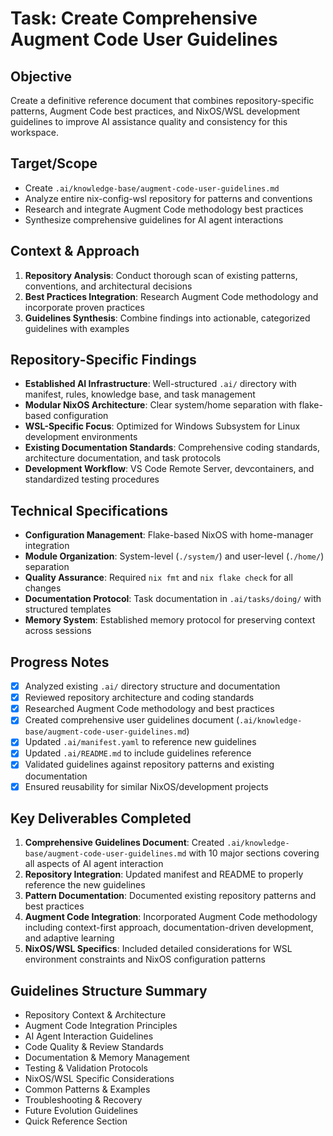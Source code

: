 # Task: Create Comprehensive Augment Code User Guidelines

## Objective
Create a definitive reference document that combines repository-specific patterns, Augment Code best practices, and NixOS/WSL development guidelines to improve AI assistance quality and consistency for this workspace.

## Target/Scope
- Create `.ai/knowledge-base/augment-code-user-guidelines.md`
- Analyze entire nix-config-wsl repository for patterns and conventions
- Research and integrate Augment Code methodology best practices
- Synthesize comprehensive guidelines for AI agent interactions

## Context & Approach
1. **Repository Analysis**: Conduct thorough scan of existing patterns, conventions, and architectural decisions
2. **Best Practices Integration**: Research Augment Code methodology and incorporate proven practices
3. **Guidelines Synthesis**: Combine findings into actionable, categorized guidelines with examples

## Repository-Specific Findings
- **Established AI Infrastructure**: Well-structured `.ai/` directory with manifest, rules, knowledge base, and task management
- **Modular NixOS Architecture**: Clear system/home separation with flake-based configuration
- **WSL-Specific Focus**: Optimized for Windows Subsystem for Linux development environments
- **Existing Documentation Standards**: Comprehensive coding standards, architecture documentation, and task protocols
- **Development Workflow**: VS Code Remote Server, devcontainers, and standardized testing procedures

## Technical Specifications
- **Configuration Management**: Flake-based NixOS with home-manager integration
- **Module Organization**: System-level (`./system/`) and user-level (`./home/`) separation
- **Quality Assurance**: Required `nix fmt` and `nix flake check` for all changes
- **Documentation Protocol**: Task documentation in `.ai/tasks/doing/` with structured templates
- **Memory System**: Established memory protocol for preserving context across sessions

## Progress Notes
- [x] Analyzed existing `.ai/` directory structure and documentation
- [x] Reviewed repository architecture and coding standards
- [x] Researched Augment Code methodology and best practices
- [x] Created comprehensive user guidelines document (`.ai/knowledge-base/augment-code-user-guidelines.md`)
- [x] Updated `.ai/manifest.yaml` to reference new guidelines
- [x] Updated `.ai/README.md` to include guidelines reference
- [x] Validated guidelines against repository patterns and existing documentation
- [x] Ensured reusability for similar NixOS/development projects

## Key Deliverables Completed
1. **Comprehensive Guidelines Document**: Created `.ai/knowledge-base/augment-code-user-guidelines.md` with 10 major sections covering all aspects of AI agent interaction
2. **Repository Integration**: Updated manifest and README to properly reference the new guidelines
3. **Pattern Documentation**: Documented existing repository patterns and best practices
4. **Augment Code Integration**: Incorporated Augment Code methodology including context-first approach, documentation-driven development, and adaptive learning
5. **NixOS/WSL Specifics**: Included detailed considerations for WSL environment constraints and NixOS configuration patterns

## Guidelines Structure Summary
- Repository Context & Architecture
- Augment Code Integration Principles
- AI Agent Interaction Guidelines
- Code Quality & Review Standards
- Documentation & Memory Management
- Testing & Validation Protocols
- NixOS/WSL Specific Considerations
- Common Patterns & Examples
- Troubleshooting & Recovery
- Future Evolution Guidelines
- Quick Reference Section
